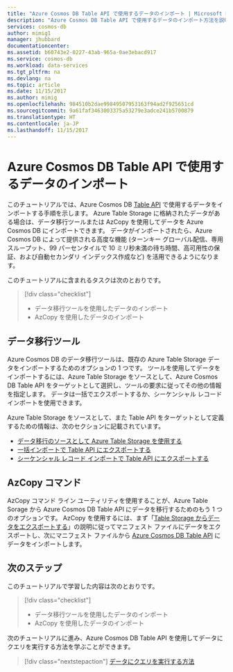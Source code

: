 ```yaml
---
title: "Azure Cosmos DB Table API で使用するデータのインポート | Microsoft Docs"
description: "Azure Cosmos DB Table API で使用するデータのインポート方法を説明します。"
services: cosmos-db
author: mimig1
manager: jhubbard
documentationcenter: 
ms.assetid: b60743e2-0227-43ab-965a-0ae3ebacd917
ms.service: cosmos-db
ms.workload: data-services
ms.tgt_pltfrm: na
ms.devlang: na
ms.topic: article
ms.date: 11/15/2017
ms.author: mimig
ms.openlocfilehash: 984510b2dae99849507953163f94ad2f925651cd
ms.sourcegitcommit: 9a61faf3463003375a53279e3adce241b5700879
ms.translationtype: HT
ms.contentlocale: ja-JP
ms.lasthandoff: 11/15/2017
---
```

# <a name="import-data-for-use-with-the-azure-cosmos-db-table-api"></a>Azure Cosmos DB Table API で使用するデータのインポート

このチュートリアルでは、Azure Cosmos DB [Table API](table-introduction.md) で使用するデータをインポートする手順を示します。 Azure Table Storage に格納されたデータがある場合は、データ移行ツールまたは AzCopy を使用してデータを Azure Cosmos DB にインポートできます。 データがインポートされたら、Azure Cosmos DB によって提供される高度な機能 (ターンキー グローバル配信、専用スループット、99 パーセンタイルで 10 ミリ秒未満の待ち時間、高可用性の保証、および自動セカンダリ インデックス作成など) を活用できるようになります。

このチュートリアルに含まれるタスクは次のとおりです。

> [!div class="checklist"]
> * データ移行ツールを使用したデータのインポート
> * AzCopy を使用したデータのインポート

## <a name="data-migration-tool"></a>データ移行ツール

Azure Cosmos DB のデータ移行ツールは、既存の Azure Table Storage データをインポートするためのオプションの 1 つです。 ツールを使用してデータをインポートするには、Azure Table Storage をソースとして、Azure Cosmos DB Table API をターゲットとして選択し、ツールの要求に従ってその他の情報を指定します。 データは一括でエクスポートするか、シーケンシャル レコード インポートを使用できます。 

Azure Table Storage をソースとして、また Table API をターゲットとして定義するための情報は、次のセクションに記載されています。
- [データ移行のソースとして Azure Table Storage を使用する](import-data.md#AzureTableSource) 
- [一括インポートで Table API にエクスポートする](import-data.md#tableapibulkexport)
- [シーケンシャル レコード インポートで Table API にエクスポートする](import-data.md#tableapiseqtarget)

## <a name="azcopy-command"></a>AzCopy コマンド

AzCopy コマンド ライン ユーティリティを使用することが、Azure Table Sorage から Azure Cosmos DB Table API にデータを移行するためのもう 1 つのオプションです。 AzCopy を使用するには、まず「[Table Storage からデータをエクスポートする](../storage/common/storage-use-azcopy.md#export-data-from-table-storage)」の説明に従ってマニフェスト ファイルにデータをエクスポートし、次にマニフェスト ファイルから [Azure Cosmos DB Table API](../storage/common/storage-use-azcopy.md#import-data-into-table-storage) にデータをインポートします。

## <a name="next-steps"></a>次のステップ

このチュートリアルで学習した内容は次のとおりです。

> [!div class="checklist"]
> * データ移行ツールを使用したデータのインポート
> * AzCopy を使用したデータのインポート

次のチュートリアルに進み、Azure Cosmos DB Table API を使用してデータにクエリを実行する方法を学ぶことができます。 

> [!div class="nextstepaction"]
>[データにクエリを実行する方法](../cosmos-db/tutorial-query-table.md)



